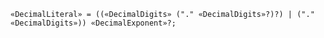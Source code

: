 <!-- This file is generated automatically by infrastructure scripts. Please don't edit by hand. -->

```{ .ebnf .slang-ebnf #DecimalLiteral }
«DecimalLiteral» = ((«DecimalDigits» ("." «DecimalDigits»?)?) | ("." «DecimalDigits»)) «DecimalExponent»?;
```
